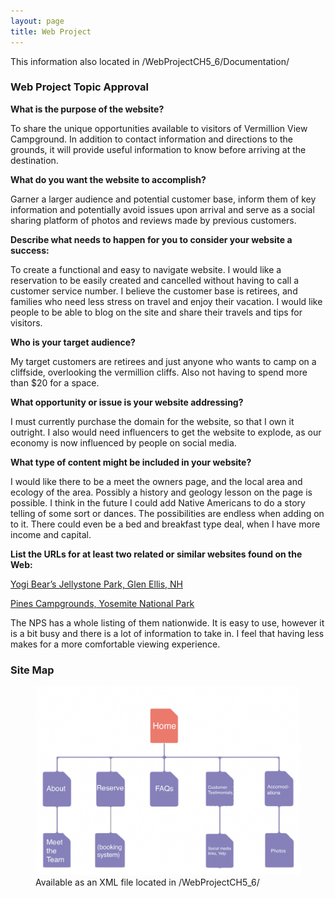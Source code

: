 ```yaml
---
layout: page
title: Web Project
---
```


<p class="message">
  This information also located in /WebProjectCH5_6/Documentation/
</p>



### Web Project Topic Approval

**What is the purpose of the website?**

To share the unique opportunities available to visitors of Vermillion View Campground. In addition to contact information and directions to the grounds, it will provide useful information to know before arriving at the destination.

**What do you want the website to accomplish?**

Garner a larger audience and potential customer base, inform them of key information and potentially avoid issues upon arrival and serve as a social sharing platform of photos and reviews made by previous customers.

**Describe what needs to happen for you to consider your website a success:**

To create a functional and easy to navigate website. I would like a reservation to be easily created and cancelled without having to call a customer service number. I believe the customer base is retirees, and families who need less stress on travel and enjoy their vacation. I would like people to be able to blog on the site and share their travels and tips for visitors.

**Who is your target audience?**

My target customers are retirees and just anyone who wants to camp on a cliffside, overlooking the vermillion cliffs. Also not having to spend more than $20 for a space.

**What opportunity or issue is your website addressing?**

I must currently purchase the domain for the website, so that I own it outright. I also would need influencers to get the website to explode, as our economy is now influenced by people on social media.

**What type of content might be included in your website?**

I would like there to be a meet the owners page, and the local area and ecology of the area. Possibly a history and geology lesson on the page is possible. I think in the future I could add Native Americans to do a story telling of some sort or dances. The possibilities are endless when adding on to it. There could even be a bed and breakfast type deal, when I have more income and capital.

**List the URLs for at least two related or similar websites found on the Web:**

[Yogi Bear’s Jellystone Park, Glen Ellis, NH](https://www.campjellystone.com)

[Pines Campgrounds, Yosemite National Park](https://www.nps.gov/yose/planyourvisit/pinescampgrounds.htm)

The NPS has a whole listing of them nationwide. It is easy to use, however it is a bit busy and there is a lot of information to take in. I feel that having less makes for a more comfortable viewing experience.

### Site Map

<figure>
  <img src="/assets/sitemap.jpg" alt="Site Map">
  <figcaption>Available as an XML file located in /WebProjectCH5_6/</figcaption>
</figure>

